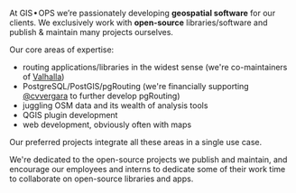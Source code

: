At GIS • OPS we’re passionately developing **geospatial software** for our clients. We exclusively work with **open-source** libraries/software and publish & maintain many projects ourselves.

Our core areas of expertise:

- routing applications/libraries in the widest sense (we're co-maintainers of [Valhalla](https://github.com/valhalla/valhalla))
- PostgreSQL/PostGIS/pgRouting (we're financially supporting [@cvvergara](https://github.com/cvvergara) to further develop pgRouting)
- juggling OSM data and its wealth of analysis tools
- QGIS plugin development
- web development, obviously often with maps

Our preferred projects integrate all these areas in a single use case. 

We're dedicated to the open-source projects we publish and maintain, and encourage our employees and interns to dedicate some of their work time to collaborate on open-source libraries and apps.
